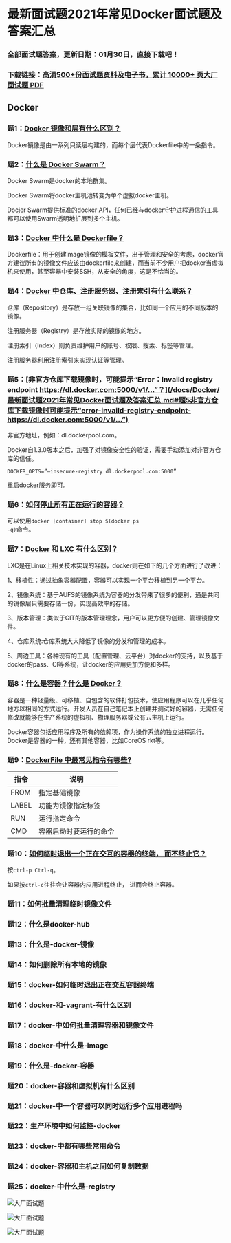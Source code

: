 # 最新面试题2021年常见Docker面试题及答案汇总

### 全部面试题答案，更新日期：01月30日，直接下载吧！

### 下载链接：[高清500+份面试题资料及电子书，累计 10000+ 页大厂面试题  PDF](/docs/index.md)

## Docker

### 题1：[Docker 镜像和层有什么区别？](/docs/Docker/最新面试题2021年常见Docker面试题及答案汇总.md#题1docker-镜像和层有什么区别)<br/>
Docker镜像是由一系列只读层构建的，而每个层代表Dockerfile中的一条指令。

### 题2：[什么是 Docker Swarm？](/docs/Docker/最新面试题2021年常见Docker面试题及答案汇总.md#题2什么是-docker-swarm)<br/>
Docker Swarm是docker的本地群集。

Docker Swarm将docker主机池转变为单个虚拟docker主机。

Docjer Swarm提供标准的docker API，任何已经与docker守护进程通信的工具都可以使用Swarm透明地扩展到多个主机。

### 题3：[Docker 中什么是 Dockerfile？](/docs/Docker/最新面试题2021年常见Docker面试题及答案汇总.md#题3docker-中什么是-dockerfile)<br/>
Dockerfile：用于创建image镜像的模板文件，出于管理和安全的考虑，docker官方建议所有的镜像文件应该由dockerfile来创建，而当前不少用户把docker当虚拟机来使用，甚至容器中安装SSH，从安全的角度，这是不恰当的。

### 题4：[Docker 中仓库、注册服务器、注册索引有什么联系？](/docs/Docker/最新面试题2021年常见Docker面试题及答案汇总.md#题4docker-中仓库注册服务器注册索引有什么联系)<br/>
仓库（Repository）是存放一组关联镜像的集合，比如同一个应用的不同版本的镜像。

注册服务器（Registry）是存放实际的镜像的地方。

注册索引（Index）则负责维护用户的账号、权限、搜索、标签等管理。

注册服务器利用注册索引来实现认证等管理。

### 题5：[非官方仓库下载镜像时，可能提示“Error：Invaild registry endpoint https://dl.docker.com:5000/v1/…”？](/docs/Docker/最新面试题2021年常见Docker面试题及答案汇总.md#题5非官方仓库下载镜像时可能提示“error-invaild-registry-endpoint-https://dl.docker.com:5000/v1/…”)<br/>
非官方地址，例如：dl.dockerpool.com。

Docker自1.3.0版本之后，加强了对镜像安全性的验证，需要手动添加对非官方仓库的信任。 

```shell
DOCKER_OPTS=”–insecure-registry dl.dockerpool.com:5000” 
```
重启docker服务即可。

### 题6：[如何停止所有正在运行的容器？](/docs/Docker/最新面试题2021年常见Docker面试题及答案汇总.md#题6如何停止所有正在运行的容器)<br/>
可以使用<code>docker [container] stop $(docker ps -q)</code>命令。

### 题7：[Docker 和 LXC 有什么区别？](/docs/Docker/最新面试题2021年常见Docker面试题及答案汇总.md#题7docker-和-lxc-有什么区别)<br/>
LXC是在Linux上相关技术实现的容器，docker则在如下的几个方面进行了改进：

1、移植性：通过抽象容器配置，容器可以实现一个平台移植到另一个平台。

2、镜像系统：基于AUFS的镜像系统为容器的分发带来了很多的便利，通是共同的镜像层只需要存储一份，实现高效率的存储。

3、版本管理：类似于GIT的版本管理理念，用户可以更方便的创建、管理镜像文件。

4、仓库系统:仓库系统大大降低了镜像的分发和管理的成本。

5、周边工具：各种现有的工具（配置管理、云平台）对docker的支持，以及基于docker的pass、Cl等系统，让docker的应用更加方便和多样。

### 题8：[什么是容器？什么是 Docker？](/docs/Docker/最新面试题2021年常见Docker面试题及答案汇总.md#题8什么是容器什么是-docker)<br/>
容器是一种轻量级、可移植、自包含的软件打包技术，使应用程序可以在几乎任何地方以相同的方式运行。开发人员在自己笔记本上创建并测试好的容器，无需任何修改就能够在生产系统的虚拟机、物理服务器或公有云主机上运行。

Docker容器包括应用程序及所有的依赖项，作为操作系统的独立进程运行。Docker是容器的一种，还有其他容器，比如CoreOS rkt等。

### 题9：[DockerFile 中最常见指令有哪些?](/docs/Docker/最新面试题2021年常见Docker面试题及答案汇总.md#题9dockerfile-中最常见指令有哪些?)<br/>
|指令|说明|
|-|-|
|FROM|指定基础镜像|
|LABEL|功能为镜像指定标签|
|RUN|运行指定命令|
|CMD|容器启动时要运行的命令|

### 题10：[如何临时退出一个正在交互的容器的终端， 而不终止它？](/docs/Docker/最新面试题2021年常见Docker面试题及答案汇总.md#题10如何临时退出一个正在交互的容器的终端-而不终止它)<br/>
按<code>ctrl-p Ctrl-q</code>。

如果按<code>ctrl-c</code>往往会让容器内应用进程终止， 进而会终止容器。

### 题11：如何批量清理临时镜像文件<br/>


### 题12：什么是docker-hub<br/>


### 题13：什么是-docker-镜像<br/>


### 题14：如何删除所有本地的镜像<br/>


### 题15：docker-如何临时退出正在交互容器终端<br/>


### 题16：docker-和-vagrant-有什么区别<br/>


### 题17：docker-中如何批量清理容器和镜像文件<br/>


### 题18：docker-中什么是-image<br/>


### 题19：什么是-docker-容器<br/>


### 题20：docker-容器和虚拟机有什么区别<br/>


### 题21：docker-中一个容器可以同时运行多个应用进程吗<br/>


### 题22：生产环境中如何监控-docker<br/>


### 题23：docker-中都有哪些常用命令<br/>


### 题24：docker-容器和主机之间如何复制数据<br/>


### 题25：docker-中什么是-registry<br/>


![大厂面试题](../../imgs/pages.jpg "Java精选")

![大厂面试题](../../imgs/pdfs.png "Java精选")

![大厂面试题](../../imgs/weixin.png "Java精选")